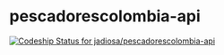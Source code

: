pescadorescolombia-api
======================

[ ![Codeship Status for jadiosa/pescadorescolombia-api](https://codeship.com/projects/975cb8e0-50dc-0132-1e9e-0ea8256ccae9/status)](https://codeship.com/projects/48179)
